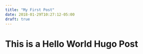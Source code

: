 ```yaml
---
title: "My First Post"
date: 2018-01-29T10:27:12-05:00
draft: true
---
```

<h1>This is a Hello World Hugo Post</h1>
